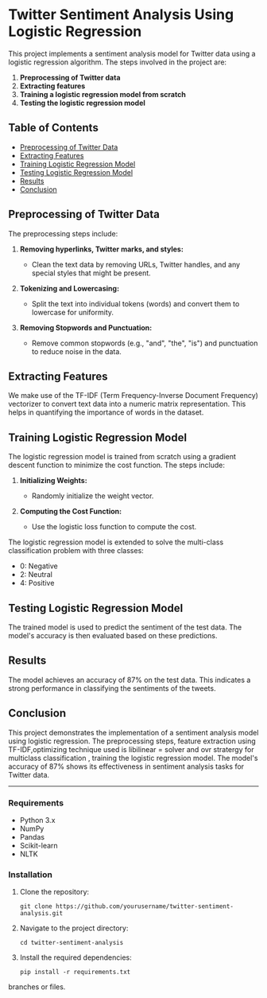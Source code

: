 

# Twitter Sentiment Analysis Using Logistic Regression

This project implements a sentiment analysis model for Twitter data using a logistic regression algorithm. The steps involved in the project are:

1. **Preprocessing of Twitter data**
2. **Extracting features**
3. **Training a logistic regression model from scratch**
4. **Testing the logistic regression model**

## Table of Contents

- [Preprocessing of Twitter Data](#preprocessing-of-twitter-data)
- [Extracting Features](#extracting-features)
- [Training Logistic Regression Model](#training-logistic-regression-model)
- [Testing Logistic Regression Model](#testing-logistic-regression-model)
- [Results](#results)
- [Conclusion](#conclusion)

## Preprocessing of Twitter Data

The preprocessing steps include:

1. **Removing hyperlinks, Twitter marks, and styles:** 
   - Clean the text data by removing URLs, Twitter handles, and any special styles that might be present.
   
2. **Tokenizing and Lowercasing:** 
   - Split the text into individual tokens (words) and convert them to lowercase for uniformity.
   
3. **Removing Stopwords and Punctuation:** 
   - Remove common stopwords (e.g., "and", "the", "is") and punctuation to reduce noise in the data.

## Extracting Features

We make use of the TF-IDF (Term Frequency-Inverse Document Frequency) vectorizer to convert text data into a numeric matrix representation. This helps in quantifying the importance of words in the dataset.

## Training Logistic Regression Model

The logistic regression model is trained from scratch using a gradient descent function to minimize the cost function. The steps include:

1. **Initializing Weights:**
   - Randomly initialize the weight vector.

2. **Computing the Cost Function:**
   - Use the logistic loss function to compute the cost.


The logistic regression model is extended to solve the multi-class classification problem with three classes: 
- 0: Negative
- 2: Neutral
- 4: Positive

## Testing Logistic Regression Model

The trained model is used to predict the sentiment of the test data. The model's accuracy is then evaluated based on these predictions.

## Results

The model achieves an accuracy of 87% on the test data. This indicates a strong performance in classifying the sentiments of the tweets.

## Conclusion

This project demonstrates the implementation of a sentiment analysis model using logistic regression. The preprocessing steps, feature extraction using TF-IDF,optimizing technique used is libilinear = solver and ovr stratergy for multiclass classification , training the logistic regression model. The model's accuracy of 87% shows its effectiveness in sentiment analysis tasks for Twitter data.

---


### Requirements

- Python 3.x
- NumPy
- Pandas
- Scikit-learn
- NLTK

### Installation

1. Clone the repository:
   ```
   git clone https://github.com/yourusername/twitter-sentiment-analysis.git
   ```
2. Navigate to the project directory:
   ```
   cd twitter-sentiment-analysis
   ```
3. Install the required dependencies:
   ```
   pip install -r requirements.txt
   ```

branches or files.
